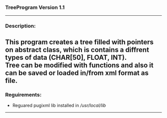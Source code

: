 ### TreeProgram Version 1.1  
---
### Description:  

This program creates a tree filled with pointers on abstract class, which is contains a diffrent types of data (**CHAR[50], FLOAT, INT**).  
Tree can be modified with functions and also it can be saved or loaded in/from **xml** format as file.
---
### Reguirements:  
- Reguared pugixml lib installed in */usr/local/lib*

---
